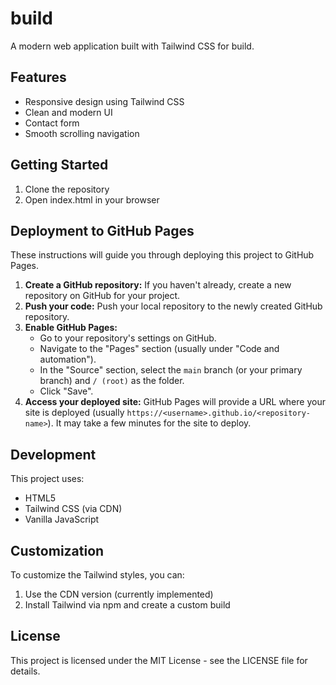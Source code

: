 # build

A modern web application built with Tailwind CSS for build.

## Features

- Responsive design using Tailwind CSS
- Clean and modern UI
- Contact form
- Smooth scrolling navigation

## Getting Started

1. Clone the repository
2. Open index.html in your browser

## Deployment to GitHub Pages

These instructions will guide you through deploying this project to GitHub Pages.

1.  **Create a GitHub repository:** If you haven't already, create a new repository on GitHub for your project.
2.  **Push your code:** Push your local repository to the newly created GitHub repository.
3.  **Enable GitHub Pages:**
    *   Go to your repository's settings on GitHub.
    *   Navigate to the "Pages" section (usually under "Code and automation").
    *   In the "Source" section, select the `main` branch (or your primary branch) and `/ (root)` as the folder.
    *   Click "Save".
4.  **Access your deployed site:** GitHub Pages will provide a URL where your site is deployed (usually `https://<username>.github.io/<repository-name>`).  It may take a few minutes for the site to deploy.

## Development

This project uses:
- HTML5
- Tailwind CSS (via CDN)
- Vanilla JavaScript

## Customization

To customize the Tailwind styles, you can:
1. Use the CDN version (currently implemented)
2. Install Tailwind via npm and create a custom build

## License

This project is licensed under the MIT License - see the LICENSE file for details.